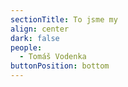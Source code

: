 ```yaml
---
sectionTitle: To jsme my
align: center
dark: false
people:
  - Tomáš Vodenka
buttonPosition: bottom
---
```

